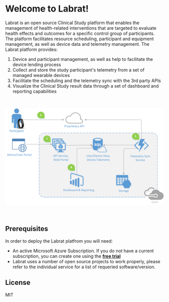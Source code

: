 # Welcome to Labrat!


Labrat is an open source Clinical Study platform that enables the management of health-related interventions that are targeted to evaluate health effects and outcomes for a specific control group of participants. The platform facilitates resource scheduling, participant and equipment management, as well as device data and telemetry management.
The Labrat platform provides:

1.	Device and participant management, as well as help to facilitate the device lending process
2.	Collect and store the study participant's telemetry from a set of managed wearable devices
3.	Facilitate the scheduling and the telemetry sync with the 3rd party APIs
4.	Visualize the Clinical Study result data through a set of dashboard and reporting capabilities


&nbsp;

![Architectural Diagram](images/labratArchDiagram.png)
 
&nbsp;

Prerequisites
----
In order to deploy the Labrat platfrom you will need:
- An active Microsoft Azure Subscription. If you do not have a current subscription, you can create one using the **<a target="_blank" href="https://azure.microsoft.com/en-us/free/">free trial</a>**
- Labrat uses a number of open source projects to work properly, please refer to the individual service for a list of requeried software/version.

License
----

MIT

[Gatling]: http://gatling.io/
[Node.js]: https://nodejs.org/
[Yarn]: https://yarnpkg.org/
[Bower]: http://bower.io/
[Gulp]: http://gulpjs.com/
[BrowserSync]: http://www.browsersync.io/
[Karma]: http://karma-runner.github.io/
[Jasmine]: http://jasmine.github.io/2.0/introduction.html
[Protractor]: https://angular.github.io/protractor/
   [Java]: <http://java.com> 
   [SpringBoot]: <https://projects.spring.io/spring-boot/>
   [Maven]: <https://maven.apache.org>
   [Hibernate]: <http://hibernate.org/>
   [Liquibase]: <http://www.liquibase.org/>
   [Ehcache]: <http://www.ehcache.org/>
   [Swagger]: <http://swagger.io/>
   [Gatling]: <http://gatling.io/>
   [Protractor]: <http://www.protractortest.org/>
   [labrat]: <https://github.com/microsoft/labrat>
   [AngularJS]: <http://angularjs.org>
   [Gulp]: <http://gulpjs.com>
   [Bower]: <https://bower.io>
